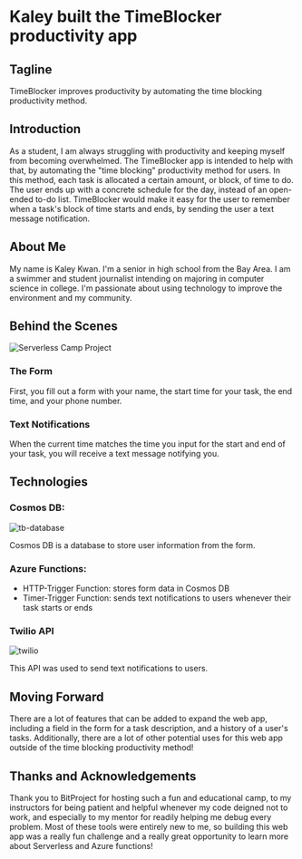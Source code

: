 # Kaley built the TimeBlocker productivity app

## Tagline

TimeBlocker improves productivity by automating the time blocking productivity method.

## Introduction

As a student, I am always struggling with productivity and keeping myself from becoming overwhelmed. The TimeBlocker app is intended to help with that, by automating the "time blocking" productivity method for users. In this method, each task is allocated a certain amount, or block, of time to do. The user ends up with a concrete schedule for the day, instead of an open-ended to-do list. TimeBlocker would make it easy for the user to remember when a task's block of time starts and ends, by sending the user a text message notification.

## About Me

My name is Kaley Kwan. I'm a senior in high school from the Bay Area. I am a swimmer and student journalist intending on majoring in computer science in college. I'm passionate about using technology to improve the environment and my community.

## Behind the Scenes

![Serverless Camp Project](https://user-images.githubusercontent.com/67166728/132080128-01f299b7-6c22-4ffe-9655-568dfe108e84.jpg)

### The Form

First, you fill out a form with your name, the start time for your task, the end time, and your phone number. 

### Text Notifications

When the current time matches the time you input for the start and end of your task, you will receive a text message notifying you.

## Technologies

### Cosmos DB:
![tb-database](https://user-images.githubusercontent.com/67166728/132080373-56469526-be34-4625-82dc-01aa7a8d9ced.PNG)

Cosmos DB is a database to store user information from the form.

### Azure Functions:

* HTTP-Trigger Function: stores form data in Cosmos DB
* Timer-Trigger Function: sends text notifications to users whenever their task starts or ends

### Twilio API

![twilio](https://user-images.githubusercontent.com/67166728/132080517-dd97a6c1-0a0a-4d65-a787-f584b43e3c6d.PNG)

This API was used to send text notifications to users.

## Moving Forward

There are a lot of features that can be added to expand the web app, including a field in the form for a task description, and a history of a user's tasks. Additionally, there are a lot of other potential uses for this web app outside of the time blocking productivity method!

## Thanks and Acknowledgements
Thank you to BitProject for hosting such a fun and educational camp, to my instructors for being patient and helpful whenever my code deigned not to work, and especially to my mentor for readily helping me debug every problem. Most of these tools were entirely new to me, so building this web app was a really fun challenge and a really great opportunity to learn more about Serverless and Azure functions!